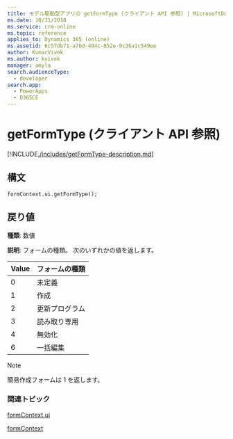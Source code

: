 ```yaml
---
title: モデル駆動型アプリの getFormType (クライアント API 参照) | MicrosoftDocs
ms.date: 10/31/2018
ms.service: crm-online
ms.topic: reference
applies_to: Dynamics 365 (online)
ms.assetid: 6c57db71-a76d-404c-852e-9c36a1c549ee
author: KumarVivek
ms.author: kvivek
manager: amyla
search.audienceType:
  - developer
search.app:
  - PowerApps
  - D365CE
---
```

# <a name="getformtype-client-api-reference"></a>getFormType (クライアント API 参照)



[!INCLUDE[./includes/getFormType-description.md](./includes/getFormType-description.md)]

## <a name="syntax"></a>構文

`formContext.ui.getFormType();`

## <a name="return-value"></a>戻り値

**種類**: 数値

**説明**: フォームの種類。 次のいずれかの値を返します。 

|Value |フォームの種類 |
|---|---|
|0|未定義|
|1|作成​​|
|2|更新プログラム|
|3|読み取り専用|
|4|無効化|
|6|一括編集|

>[!NOTE]
>簡易作成フォームは 1 を返します。


### <a name="related-topics"></a>関連トピック

[formContext.ui](../formContext-ui.md)

[formContext](../../clientapi-form-context.md)

